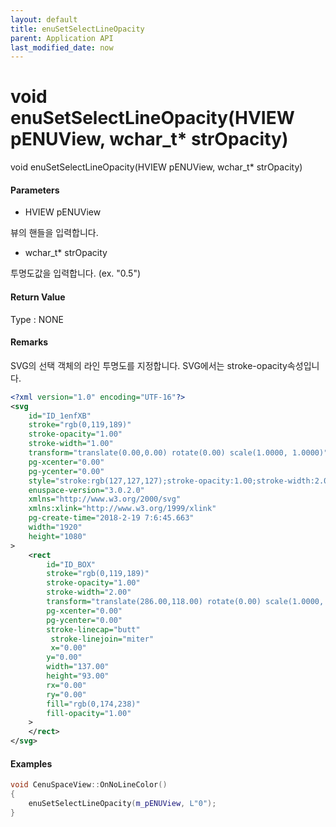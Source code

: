 ```yaml
---
layout: default
title: enuSetSelectLineOpacity
parent: Application API
last_modified_date: now
---
```

# void enuSetSelectLineOpacity\(HVIEW pENUView, wchar\_t\* strOpacity\)

void enuSetSelectLineOpacity\(HVIEW pENUView, wchar\_t\* strOpacity\)

#### Parameters

* HVIEW pENUView

뷰의 핸들을 입력합니다.

* wchar\_t\* strOpacity

투명도값을 입력합니다. \(ex. "0.5"\)

#### Return Value

Type : NONE

#### Remarks

SVG의 선택 객체의 라인 투명도를 지정합니다. SVG에서는 stroke-opacity속성입니다.

```xml
<?xml version="1.0" encoding="UTF-16"?>
<svg
    id="ID_1enfXB"
    stroke="rgb(0,119,189)"
    stroke-opacity="1.00"
    stroke-width="1.00"
    transform="translate(0.00,0.00) rotate(0.00) scale(1.0000, 1.0000)"
    pg-xcenter="0.00"
    pg-ycenter="0.00"
    style="stroke:rgb(127,127,127);stroke-opacity:1.00;stroke-width:2.00;stroke-dasharray:1,1,1;"
    enuspace-version="3.0.2.0"
    xmlns="http://www.w3.org/2000/svg"
    xmlns:xlink="http://www.w3.org/1999/xlink"
    pg-create-time="2018-2-19 7:6:45.663"
    width="1920"
    height="1080"
>
    <rect
        id="ID_BOX"
        stroke="rgb(0,119,189)"
        stroke-opacity="1.00"
        stroke-width="2.00"
        transform="translate(286.00,118.00) rotate(0.00) scale(1.0000, 1.0000)"
        pg-xcenter="0.00"
        pg-ycenter="0.00"
        stroke-linecap="butt"
         stroke-linejoin="miter"
         x="0.00"
        y="0.00"
        width="137.00"
        height="93.00"
        rx="0.00"
        ry="0.00"
        fill="rgb(0,174,238)"
        fill-opacity="1.00"
    >
    </rect>
</svg>
```

#### Examples

```cpp
void CenuSpaceView::OnNoLineColor()
{
	enuSetSelectLineOpacity(m_pENUView, L"0");
}
```




